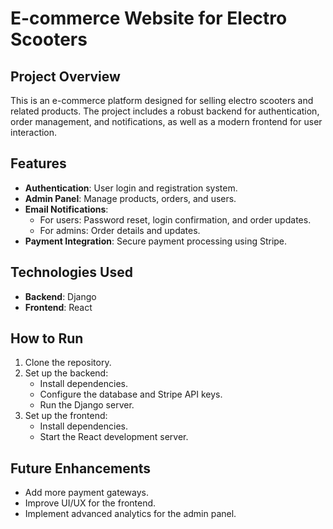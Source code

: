 # E-commerce Website for Electro Scooters

## Project Overview
This is an e-commerce platform designed for selling electro scooters and related products. The project includes a robust backend for authentication, order management, and notifications, as well as a modern frontend for user interaction.

## Features
- **Authentication**: User login and registration system.
- **Admin Panel**: Manage products, orders, and users.
- **Email Notifications**:
  - For users: Password reset, login confirmation, and order updates.
  - For admins: Order details and updates.
- **Payment Integration**: Secure payment processing using Stripe.

## Technologies Used
- **Backend**: Django
- **Frontend**: React

## How to Run
1. Clone the repository.
2. Set up the backend:
   - Install dependencies.
   - Configure the database and Stripe API keys.
   - Run the Django server.
3. Set up the frontend:
   - Install dependencies.
   - Start the React development server.

## Future Enhancements
- Add more payment gateways.
- Improve UI/UX for the frontend.
- Implement advanced analytics for the admin panel.